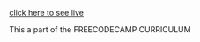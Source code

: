 [click here to see live](https://yonela-johannes.github.io/Jordan-peterson-drum-machine/)

This a part of the FREECODECAMP CURRICULUM
